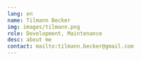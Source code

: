 ```yaml
---
lang: en
name: Tilmann Becker
img: images/tilmann.png
role: Development, Maintenance
desc: about me
contact: mailto:tilmann.becker@gmail.com
---
```

